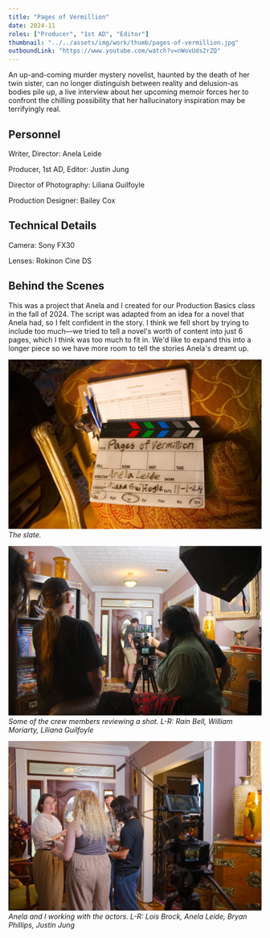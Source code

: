 ```yaml
---
title: "Pages of Vermillion"
date: 2024-11
roles: ["Producer", "1st AD", "Editor"]
thumbnail: "../../assets/img/work/thumb/pages-of-vermillion.jpg"
outboundLink: "https://www.youtube.com/watch?v=nWovUds2rZQ"
---
```

An up-and-coming murder mystery novelist, haunted by the death of her twin sister, can no longer distinguish between reality and delusion-as bodies pile up, a live interview about her upcoming memoir forces her to confront the chilling possibility that her hallucinatory inspiration may be terrifyingly real.

## Personnel

Writer, Director: Anela Leide

Producer, 1st AD, Editor: Justin Jung

Director of Photography: Liliana Guilfoyle

Production Designer: Bailey Cox

## Technical Details

Camera: Sony FX30

Lenses: Rokinon Cine DS

## Behind the Scenes

This was a project that Anela and I created for our Production Basics class in the fall of 2024. The script was adapted from an idea for a novel that Anela had, so I felt confident in the story. I think we fell short by trying to include too much—we tried to tell a novel's worth of content into just 6 pages, which I think was too much to fit in. We'd like to expand this into a longer piece so we have more room to tell the stories Anela's dreamt up.

![The slate for the film.](../../assets/img/work/pov/_VST4400.jpg)
*The slate.*


![Some of the crew members reviewing a shot. L-R: Rain Bell, William Moriarty, Liliana Guilfoyle](../../assets/img/work/pov/_VST4402.jpg)
*Some of the crew members reviewing a shot. L-R: Rain Bell, William Moriarty, Liliana Guilfoyle*

![Anela and I working with our actors. L-R: Lois Brock, Anela Leide, Bryan Phillips, Justin Jung](../../assets/img/work/pov/_VST4465.jpg)
*Anela and I working with the actors. L-R: Lois Brock, Anela Leide, Bryan Phillips, Justin Jung*